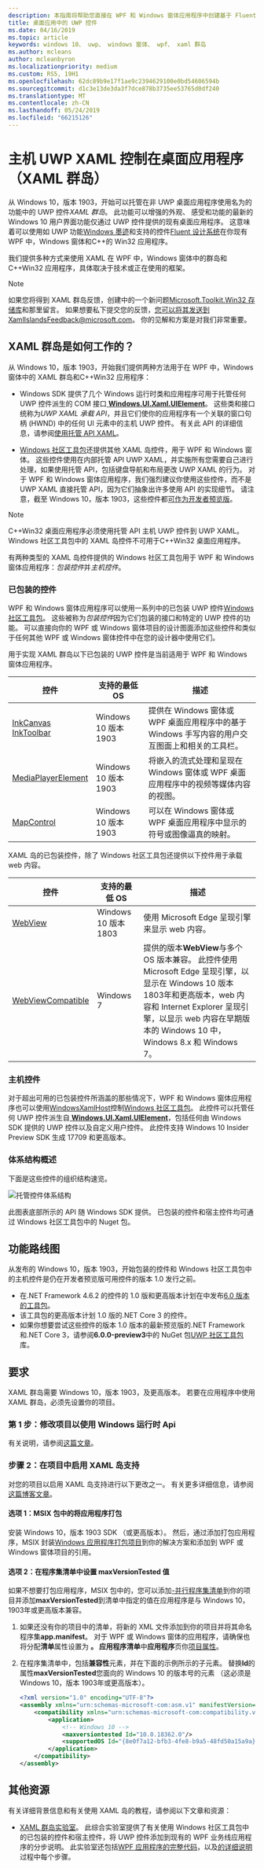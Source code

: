 ```yaml
---
description: 本指南将帮助您直接在 WPF 和 Windows 窗体应用程序中创建基于 Fluent 的 UWP UI
title: 桌面应用中的 UWP 控件
ms.date: 04/16/2019
ms.topic: article
keywords: windows 10、 uwp、 windows 窗体、 wpf、 xaml 群岛
ms.author: mcleans
author: mcleanbyron
ms.localizationpriority: medium
ms.custom: RS5, 19H1
ms.openlocfilehash: 62dc89b9e17f1ae9c2394629100e0bd54606594b
ms.sourcegitcommit: d1c3e13de3da3f7dce878b3735ee53765d0df240
ms.translationtype: MT
ms.contentlocale: zh-CN
ms.lasthandoff: 05/24/2019
ms.locfileid: "66215126"
---
```

# <a name="host-uwp-xaml-controls-in-desktop-apps-xaml-islands"></a>主机 UWP XAML 控制在桌面应用程序 （XAML 群岛）

从 Windows 10，版本 1903，开始可以托管在非 UWP 桌面应用程序使用名为的功能中的 UWP 控件*XAML 群岛*。 此功能可以增强的外观、 感受和功能的最新的 Windows 10 用户界面功能仅通过 UWP 控件提供的现有桌面应用程序。 这意味着可以使用如 UWP 功能[Windows 墨迹](/windows/uwp/design/input/pen-and-stylus-interactions)和支持的控件[Fluent 设计系统](/windows/uwp/design/fluent-design-system/index)在你现有 WPF 中，Windows 窗体和C++的 Win32 应用程序。

我们提供多种方式来使用 XAML 在 WPF 中，Windows 窗体中的群岛和C++Win32 应用程序，具体取决于技术或正在使用的框架。

> [!NOTE]
> 如果您将得到 XAML 群岛反馈，创建中的一个新问题[Microsoft.Toolkit.Win32 存储库](https://github.com/windows-toolkit/Microsoft.Toolkit.Win32/issues)和那里留言。 如果想要私下提交您的反馈，您可以将其发送到XamlIslandsFeedback@microsoft.com。 你的见解和方案是对我们非常重要。

## <a name="how-do-xaml-islands-work"></a>XAML 群岛是如何工作的？

从 Windows 10，版本 1903，开始我们提供两种方法用于在 WPF 中，Windows 窗体中的 XAML 群岛和C++Win32 应用程序：

* Windows SDK 提供了几个 Windows 运行时类和应用程序可用于托管任何 UWP 控件派生的 COM 接口[ **Windows.UI.Xaml.UIElement**](https://docs.microsoft.com/uwp/api/windows.ui.xaml.uielement)。 这些类和接口统称为*UWP XAML 承载 API*，并且它们使你的应用程序有一个关联的窗口句柄 (HWND) 中的任何 UI 元素中的主机 UWP 控件。 有关此 API 的详细信息，请参阅[使用托管 API XAML](using-the-xaml-hosting-api.md)。

* [Windows 社区工具包](https://docs.microsoft.com/windows/uwpcommunitytoolkit/)还提供其他 XAML 岛控件，用于 WPF 和 Windows 窗体。 这些控件使用在内部托管 API UWP XAML，并实施所有您需要自己进行处理，如果使用托管 API，包括键盘导航和布局更改 UWP XAML 的行为。 对于 WPF 和 Windows 窗体应用程序，我们强烈建议你使用这些控件，而不是 UWP XAML 直接托管 API，因为它们抽象出许多使用 API 的实现细节。 请注意，截至 Windows 10，版本 1903，这些控件都[可作为开发者预览版](#feature-roadmap)。

> [!NOTE]
> C++Win32 桌面应用程序必须使用托管 API 主机 UWP 控件到 UWP XAML。 Windows 社区工具包中的 XAML 岛控件不可用于C++Win32 桌面应用程序。

有两种类型的 XAML 岛控件提供的 Windows 社区工具包用于 WPF 和 Windows 窗体应用程序：*包装控件*并*主机控件*。

### <a name="wrapped-controls"></a>已包装的控件

WPF 和 Windows 窗体应用程序可以使用一系列中的已包装 UWP 控件[Windows 社区工具包](https://docs.microsoft.com/windows/uwpcommunitytoolkit/)。 这些被称为*包装控件*因为它们包装的接口和特定的 UWP 控件的功能。 可以直接向你的 WPF 或 Windows 窗体项目的设计图面添加这些控件和类似于任何其他 WPF 或 Windows 窗体控件中在您的设计器中使用它们。

用于实现 XAML 群岛以下已包装的 UWP 控件是当前适用于 WPF 和 Windows 窗体应用程序。

| 控件 | 支持的最低 OS | 描述 |
|-----------------|-------------------------------|-------------|
| [InkCanvas](https://docs.microsoft.com/windows/communitytoolkit/controls/wpf-winforms/inkcanvas)<br>[InkToolbar](https://docs.microsoft.com/windows/communitytoolkit/controls/wpf-winforms/inktoolbar) | Windows 10 版本 1903 | 提供在 Windows 窗体或 WPF 桌面应用程序中的基于 Windows 手写内容的用户交互图面上和相关的工具栏。 |
| [MediaPlayerElement](https://docs.microsoft.com/windows/communitytoolkit/controls/wpf-winforms/mediaplayerelement) | Windows 10 版本 1903 | 将嵌入的流式处理和呈现在 Windows 窗体或 WPF 桌面应用程序中的视频等媒体内容的视图。 |
| [MapControl](https://docs.microsoft.com/en-us/windows/communitytoolkit/controls/wpf-winforms/mapcontrol) | Windows 10 版本 1903 | 可以在 Windows 窗体或 WPF 桌面应用程序中显示的符号或图像逼真的映射。 |

XAML 岛的已包装控件，除了 Windows 社区工具包还提供以下控件用于承载 web 内容。

| 控件 | 支持的最低 OS | 描述 |
|-----------------|-------------------------------|-------------|
| [WebView](https://docs.microsoft.com/windows/communitytoolkit/controls/wpf-winforms/webview) | Windows 10 版本 1803 | 使用 Microsoft Edge 呈现引擎来显示 web 内容。 |
| [WebViewCompatible](https://docs.microsoft.com/windows/communitytoolkit/controls/wpf-winforms/webviewcompatible) | Windows 7 | 提供的版本**WebView**与多个 OS 版本兼容。 此控件使用 Microsoft Edge 呈现引擎，以显示在 Windows 10 版本 1803年和更高版本，web 内容和 Internet Explorer 呈现引擎，以显示 web 内容在早期版本的 Windows 10 中，Windows 8.x 和 Windows 7。 |

### <a name="host-controls"></a>主机控件

对于超出可用的已包装控件所涵盖的那些情况下，WPF 和 Windows 窗体应用程序也可以使用[WindowsXamlHost](https://docs.microsoft.com/windows/communitytoolkit/controls/wpf-winforms/windowsxamlhost)控制[Windows 社区工具包](https://docs.microsoft.com/windows/uwpcommunitytoolkit/)。 此控件可以托管任何 UWP 控件派生自[ **Windows.UI.Xaml.UIElement**](https://docs.microsoft.com/uwp/api/windows.ui.xaml.uielement)，包括任何由 Windows SDK 提供的 UWP 控件以及自定义用户控件。 此控件支持 Windows 10 Insider Preview SDK 生成 17709 和更高版本。

### <a name="architecture-overview"></a>体系结构概述

下面是这些控件的组织结构速览。

![托管控件体系结构](images/xaml-islands/host-controls.png)

此图表底部所示的 API 随 Windows SDK 提供。 已包装的控件和宿主控件均可通过 Windows 社区工具包中的 Nuget 包。

## <a name="feature-roadmap"></a>功能路线图

从发布的 Windows 10，版本 1903，开始包装的控件和 Windows 社区工具包中的主机控件是仍在开发者预览版可用控件的版本 1.0 发行之前。

* 在.NET Framework 4.6.2 的控件的 1.0 版和更高版本计划在中发布[6.0 版本的工具包](https://github.com/windows-toolkit/WindowsCommunityToolkit/milestones)。
* 该工具包的更高版本计划 1.0 版的.NET Core 3 的控件。
* 如果你想要尝试这些控件的版本 1.0 版本的最新预览版的.NET Framework 和.NET Core 3，请参阅**6.0.0-preview3**中的 NuGet 包[UWP 社区工具包](https://dotnet.myget.org/gallery/uwpcommunitytoolkit)库。

## <a name="requirements"></a>要求

XAML 群岛需要 Windows 10，版本 1903，及更高版本。 若要在应用程序中使用 XAML 群岛，必须先设置你的项目。

### <a name="step-1-modify-your-project-to-use-windows-runtime-apis"></a>第 1 步：修改项目以使用 Windows 运行时 Api

有关说明，请参阅[这篇文章](desktop-to-uwp-enhance.md#set-up-your-project)。

### <a name="step-2-enable-xaml-island-support-in-your-project"></a>步骤 2：在项目中启用 XAML 岛支持

对您的项目以启用 XAML 岛支持进行以下更改之一。 有关更多详细信息，请参阅[这篇博客文章](https://techcommunity.microsoft.com/t5/Windows-Dev-AppConsult/Using-XAML-Islands-on-Windows-10-19H1-fixing-the-quot/ba-p/376330#M117)。

#### <a name="option-1-package-your-application-in-an-msix-package"></a>选项 1：MSIX 包中的将应用程序打包  

安装 Windows 10，版本 1903 SDK （或更高版本）。 然后，通过添加打包应用程序，MSIX 封装[Windows 应用程序打包项目](https:/docs.microsoft.com/windows/msix/desktop/desktop-to-uwp-packaging-dot-net)到你的解决方案和添加到 WPF 或 Windows 窗体项目的引用。

#### <a name="option-2-set-the-maxversiontested-value-in-your-assembly-manifest"></a>选项 2：在程序集清单中设置 maxVersionTested 值

如果不想要打包应用程序，MSIX 包中的，您可以添加[-并行程序集清单](https://docs.microsoft.com/windows/desktop/SbsCs/application-manifests)到你的项目并添加**maxVersionTested**到清单中指定的值在应用程序是与 Windows 10，1903年或更高版本兼容。

1. 如果还没有你的项目中的清单，将新的 XML 文件添加到你的项目并将其命名程序集**app.manifest**。 对于 WPF 或 Windows 窗体的应用程序，请确保也将分配**清单**属性设置为 **。 应用程序清单**中**应用程序**页你[项目属性](https://docs.microsoft.com/visualstudio/ide/reference/application-page-project-designer-csharp?view=vs-2019#resources)。
2. 在程序集清单中，包括**兼容性**元素，并在下面的示例所示的子元素。 替换**Id**的属性**maxVersionTested**您面向的 Windows 10 的版本号的元素 （这必须是 Windows 10，版本 1903年或更高版本）。 

    ```xml
    <?xml version="1.0" encoding="UTF-8"?>
    <assembly xmlns="urn:schemas-microsoft-com:asm.v1" manifestVersion="1.0">
        <compatibility xmlns="urn:schemas-microsoft-com:compatibility.v1">
            <application>
                <!-- Windows 10 -->
                <maxversiontested Id="10.0.18362.0"/>
                <supportedOS Id="{8e0f7a12-bfb3-4fe8-b9a5-48fd50a15a9a}" />
            </application>
        </compatibility>
    </assembly>
    ```

## <a name="additional-resources"></a>其他资源

有关详细背景信息和有关使用 XAML 岛的教程，请参阅以下文章和资源：

* [XAML 群岛实验室](https://github.com/Microsoft/Windows-AppConsult-XAMLIslandsLab/tree/microsoftlearn)。 此综合实验室提供了有关使用 Windows 社区工具包中的已包装的控件和宿主控件，将 UWP 控件添加到现有的 WPF 业务线应用程序的分步说明。 此实验室还包括[WPF 应用程序的完整代码](https://github.com/Microsoft/Windows-AppConsult-XAMLIslandsLab/tree/microsoftlearn/Lab)，以及[的详细说明](https://github.com/Microsoft/Windows-AppConsult-XAMLIslandsLab/blob/microsoftlearn/Manual/README.md)过程中每个步骤。
